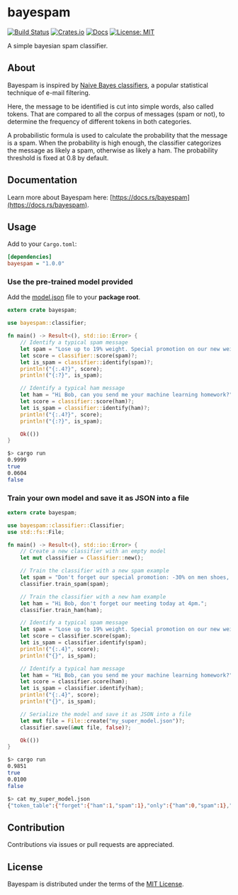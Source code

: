 # bayespam

[![Build Status](https://travis-ci.com/zenoxygen/bayespam.svg?branch=master)](https://travis-ci.com/zenoxygen/bayespam)
[![Crates.io](https://img.shields.io/crates/v/bayespam.svg)](https://crates.io/crates/bayespam)
[![Docs](https://docs.rs/bayespam/badge.svg)](https://docs.rs/bayespam)
[![License: MIT](https://img.shields.io/badge/license-MIT-blue.svg)](LICENSE)

A simple bayesian spam classifier.

## About

Bayespam is inspired by [Naive Bayes classifiers](https://en.wikipedia.org/wiki/Naive_Bayes_spam_filtering), a popular statistical technique of e-mail filtering.

Here, the message to be identified is cut into simple words, also called tokens.
That are compared to all the corpus of messages (spam or not), to determine the frequency of different tokens in both categories.

A probabilistic formula is used to calculate the probability that the message is a spam.
When the probability is high enough, the classifier categorizes the message as likely a spam, otherwise as likely a ham.
The probability threshold is fixed at 0.8 by default.

## Documentation

Learn more about Bayespam here: [https://docs.rs/bayespam](https://docs.rs/bayespam).

## Usage

Add to your `Cargo.toml`:

```ini
[dependencies]
bayespam = "1.0.0"
```

### Use the pre-trained model provided

Add the [model.json](model.json) file to your **package root**.

```rust
extern crate bayespam;

use bayespam::classifier;

fn main() -> Result<(), std::io::Error> {
    // Identify a typical spam message
    let spam = "Lose up to 19% weight. Special promotion on our new weightloss.";
    let score = classifier::score(spam)?;
    let is_spam = classifier::identify(spam)?;
    println!("{:.4?}", score);
    println!("{:?}", is_spam);

    // Identify a typical ham message
    let ham = "Hi Bob, can you send me your machine learning homework?";
    let score = classifier::score(ham)?;
    let is_spam = classifier::identify(ham)?;
    println!("{:.4?}", score);
    println!("{:?}", is_spam);

    Ok(())
}
```

```bash
$> cargo run
0.9999
true
0.0604
false
```

### Train your own model and save it as JSON into a file

```rust
extern crate bayespam;

use bayespam::classifier::Classifier;
use std::fs::File;

fn main() -> Result<(), std::io::Error> {
    // Create a new classifier with an empty model
    let mut classifier = Classifier::new();

    // Train the classifier with a new spam example
    let spam = "Don't forget our special promotion: -30% on men shoes, only today!";
    classifier.train_spam(spam);

    // Train the classifier with a new ham example
    let ham = "Hi Bob, don't forget our meeting today at 4pm.";
    classifier.train_ham(ham);

    // Identify a typical spam message
    let spam = "Lose up to 19% weight. Special promotion on our new weightloss.";
    let score = classifier.score(spam);
    let is_spam = classifier.identify(spam);
    println!("{:.4}", score);
    println!("{}", is_spam);

    // Identify a typical ham message
    let ham = "Hi Bob, can you send me your machine learning homework?";
    let score = classifier.score(ham);
    let is_spam = classifier.identify(ham);
    println!("{:.4}", score);
    println!("{}", is_spam);

    // Serialize the model and save it as JSON into a file
    let mut file = File::create("my_super_model.json")?;
    classifier.save(&mut file, false)?;

    Ok(())
}
```

```bash
$> cargo run
0.9851
true
0.0100
false
```

```bash
$> cat my_super_model.json
{"token_table":{"forget":{"ham":1,"spam":1},"only":{"ham":0,"spam":1},"meeting":{"ham":1,"spam":0},"our":{"ham":1,"spam":1},"dont":{"ham":1,"spam":1},"bob":{"ham":1,"spam":0},"men":{"ham":0,"spam":1},"today":{"ham":1,"spam":1},"shoes":{"ham":0,"spam":1},"special":{"ham":0,"spam":1},"promotion:":{"ham":0,"spam":1}}}
```

## Contribution

Contributions via issues or pull requests are appreciated.

## License

Bayespam is distributed under the terms of the [MIT License](LICENSE).

